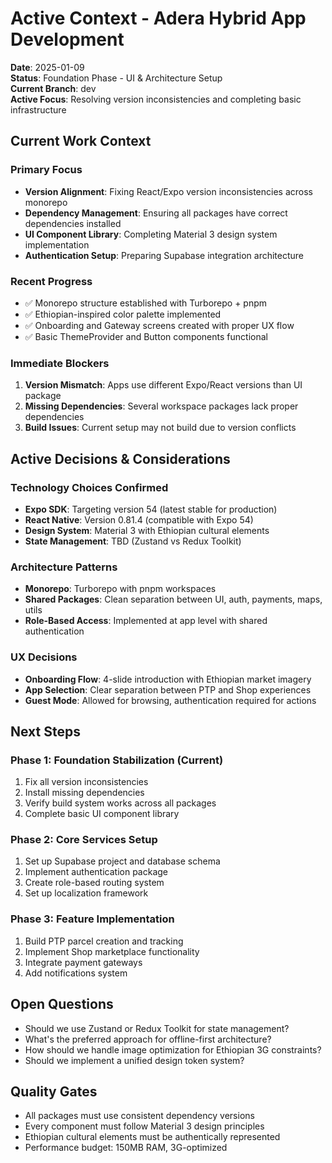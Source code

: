 # Active Context - Adera Hybrid App Development

**Date**: 2025-01-09  
**Status**: Foundation Phase - UI & Architecture Setup  
**Current Branch**: dev  
**Active Focus**: Resolving version inconsistencies and completing basic infrastructure

## Current Work Context

### Primary Focus
- **Version Alignment**: Fixing React/Expo version inconsistencies across monorepo
- **Dependency Management**: Ensuring all packages have correct dependencies installed
- **UI Component Library**: Completing Material 3 design system implementation
- **Authentication Setup**: Preparing Supabase integration architecture

### Recent Progress
- ✅ Monorepo structure established with Turborepo + pnpm
- ✅ Ethiopian-inspired color palette implemented
- ✅ Onboarding and Gateway screens created with proper UX flow
- ✅ Basic ThemeProvider and Button components functional

### Immediate Blockers
1. **Version Mismatch**: Apps use different Expo/React versions than UI package
2. **Missing Dependencies**: Several workspace packages lack proper dependencies
3. **Build Issues**: Current setup may not build due to version conflicts

## Active Decisions & Considerations

### Technology Choices Confirmed
- **Expo SDK**: Targeting version 54 (latest stable for production)
- **React Native**: Version 0.81.4 (compatible with Expo 54)
- **Design System**: Material 3 with Ethiopian cultural elements
- **State Management**: TBD (Zustand vs Redux Toolkit)

### Architecture Patterns
- **Monorepo**: Turborepo with pnpm workspaces
- **Shared Packages**: Clean separation between UI, auth, payments, maps, utils
- **Role-Based Access**: Implemented at app level with shared authentication

### UX Decisions
- **Onboarding Flow**: 4-slide introduction with Ethiopian market imagery
- **App Selection**: Clear separation between PTP and Shop experiences
- **Guest Mode**: Allowed for browsing, authentication required for actions

## Next Steps

### Phase 1: Foundation Stabilization (Current)
1. Fix all version inconsistencies
2. Install missing dependencies
3. Verify build system works across all packages
4. Complete basic UI component library

### Phase 2: Core Services Setup
1. Set up Supabase project and database schema
2. Implement authentication package
3. Create role-based routing system
4. Set up localization framework

### Phase 3: Feature Implementation
1. Build PTP parcel creation and tracking
2. Implement Shop marketplace functionality
3. Integrate payment gateways
4. Add notifications system

## Open Questions
- Should we use Zustand or Redux Toolkit for state management?
- What's the preferred approach for offline-first architecture?
- How should we handle image optimization for Ethiopian 3G constraints?
- Should we implement a unified design token system?

## Quality Gates
- All packages must use consistent dependency versions
- Every component must follow Material 3 design principles
- Ethiopian cultural elements must be authentically represented
- Performance budget: 150MB RAM, 3G-optimized
